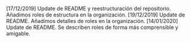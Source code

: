 [17/12/2019] Update de README y reestructuración del repositorio. Añadimos roles de estructura en la organización.
[19/12/2019] Update de README. Añadimos detalles de roles en la organización.
[14/01/2020] Update de README. Se describen roles de forma más comprensible y amigable.
